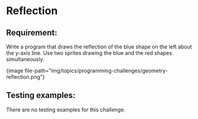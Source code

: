 # Reflection

## Requirement:

Write a program that draws the reflection of the blue shape on the left about the y-axis line.
Use two sprites drawing the blue and the red shapes simultaneously.

{image file-path="img/topics/programming-challenges/geometry-reflection.png"}

## Testing examples:

There are no testing examples for this challenge.
